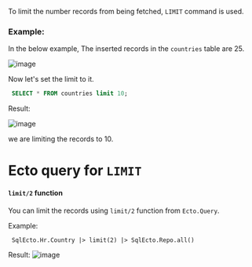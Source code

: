To limit the number records from being fetched, `LIMIT` command is used. 
### Example:

In the below example, The inserted records in the `countries` table are 25. 

![image](https://github.com/sangeethailango/SQL-Ecto-writings/assets/78719077/91f2ca32-31bd-45cd-a0df-8ca319cb3840)

Now let's set the limit to it.

``` SQL
 SELECT * FROM countries limit 10;
```

Result:

![image](https://github.com/sangeethailango/SQL-Ecto-writings/assets/78719077/f7249fe7-ce93-4de6-8486-2e2550940dd6)

we are limiting the records to 10.


# Ecto query for  `LIMIT`

#### `limit/2` function

You can limit the records using `limit/2` function from `Ecto.Query`.

Example: 

``` Ecto
 SqlEcto.Hr.Country |> limit(2) |> SqlEcto.Repo.all() 
```

Result:
![image](https://github.com/sangeethailango/SQL-Ecto-writings/assets/78719077/6d8a82d0-0a67-4441-bdef-3b52a0048ba5)



